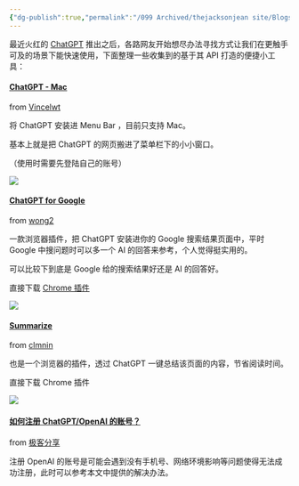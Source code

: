 ```yaml
---
{"dg-publish":true,"permalink":"/099 Archived/thejacksonjean site/Blogs/如何更方便地使用 ChatGPT?/","dgPassFrontmatter":true}
---
```


最近火红的 [ChatGPT](https://chat.openai.com/chat) 推出之后，各路网友开始想尽办法寻找方式让我们在更触手可及的场景下能快速使用，下面整理一些收集到的基于其 API 打造的便捷小工具：

#### [ChatGPT - Mac](https://github.com/vincelwt/chatgpt-mac)

from [Vincelwt](https://github.com/vincelwt)

将 ChatGPT 安装进 Menu Bar ，目前只支持 Mac。

基本上就是把 ChatGPT 的网页搬进了菜单栏下的小小窗口。

（使用时需要先登陆自己的账号）

![](https://telegra.ph/file/97786f38d020c6d08747d.png)

#### [ChatGPT for Google](https://github.com/wong2/chat-gpt-google-extension)

from [wong2](https://github.com/wong2)

一款浏览器插件，把 ChatGPT 安装进你的 Google 搜索结果页面中，平时 Google 中搜问题时可以多一个 AI 的回答来参考，个人觉得挺实用的。

可以比较下到底是 Google 给的搜索结果好还是 AI 的回答好。

直接下载 [Chrome 插件](https://chrome.google.com/webstore/detail/chatgpt-for-google/jgjaeacdkonaoafenlfkkkmbaopkbilf)

![](https://telegra.ph/file/81708683ca14272802459.png)




#### [Summarize](https://github.com/clmnin/summarize.site)

from [clmnin](https://github.com/clmnin)

也是一个浏览器的插件，透过 ChatGPT 一键总结该页面的内容，节省阅读时间。

直接下载 Chrome 插件

![](https://telegra.ph/file/2890f94ba6ff88833e4a1.png)

  

#### [如何注册 ChatGPT/OpenAI 的账号？](https://igeek.vercel.app/article/b44be960-91e3-4cb7-a702-d599a1d6a1f6)

from [极客分享](https://t.me/geekshare)

注册 OpenAI 的账号是可能会遇到没有手机号、网络环境影响等问题使得无法成功注册，此时可以参考本文中提供的解决办法。